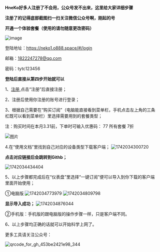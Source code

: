 **HneKo好多人注册了不会用，公众号发不出来，这里给大家详细步骤**

**注册了的记得底部截图扫一扫关注微信公众号啊，刚起的号**

**开通一个体验套餐（使用的请勿随意更改密码）**

![image](https://github.com/user-attachments/assets/b939bfe9-a312-4f7d-8165-c50f3b4a7a87)

登陆地址：https://neko1.o888.space/#/login

邮箱：1822247278@qq.com

密码：tytc123456

**登陆后直接从第四步开始就可以**

1、[注册](https://neko1.o888.space/#/register?code=cp7DZB7x),点击“注册”后直接注册；

2、注册后使用你注册的账号进行登录；

3、根据自己需要在“购买订阅”（电脑能直接看到菜单栏，手机点击左上角的三条杠既可以看到菜单栏）里选择需要用到的套餐类型；

注：购买时间在本月3.31前，下单时可输入优惠码： 77    所有套餐 7折

![图片](https://github.com/user-attachments/assets/ceaa01b0-ea74-4173-b503-3483d44bd321)

4.在“使用文档”里找到自己对应的设备类型下载客户端；
![1742034300720](https://github.com/user-attachments/assets/7a568ece-a019-4f96-a642-36f68f64d5dc)


**点击对应链接后会跳转到Githb；**

![1742034434404](https://github.com/user-attachments/assets/bf76c995-cbf4-432a-83fc-c97a1572abfc)

5、以上步骤都完成后在“仪表盘”里选择“一键订阅”便可以导入到你下载的客户端里面开始使用；

①电脑版
![1742034773979](https://github.com/user-attachments/assets/c6b66648-35cf-46d5-bc38-957f92107d1f)
![1742034809798](https://github.com/user-attachments/assets/d30d3f5c-b0e1-47ae-9b95-bd04b8df949f)

**显示导入成功；**
![1742034876044](https://github.com/user-attachments/assets/80431f7c-8965-4eb7-a0af-a9c47b668df9)

②手机版：手机版的跟电脑版的操作步骤一样，只是客户端不同。


6、以上步骤均正确的话就可以开始科学上网了。

更多工具请关注公众号：


![qrcode_for_gh_453be2421e98_344](https://github.com/user-attachments/assets/08b961e9-2fb7-412c-bcf5-ab8433861ed0)

